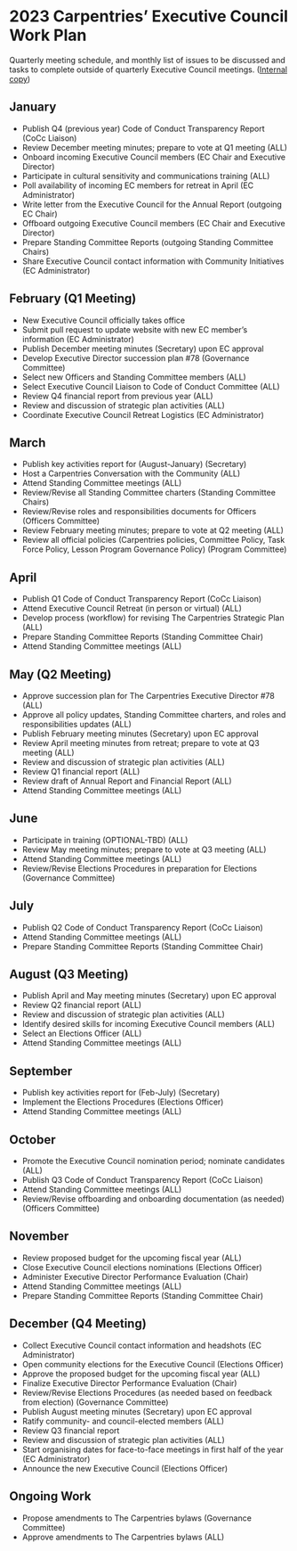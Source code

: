 # 2023 Carpentries’ Executive Council Work Plan

Quarterly meeting schedule, and monthly list of issues to be discussed and tasks to complete outside of quarterly Executive Council meetings. 
([Internal copy](https://docs.google.com/document/d/1R9smaYGip77GsWEqMu298Eowyi5LX32SOR8GSZuKJMI/edit#))

## January
- Publish Q4 (previous year) Code of Conduct Transparency Report (CoCc Liaison)
- Review December meeting minutes; prepare to vote at Q1 meeting (ALL)
- Onboard incoming Executive Council members (EC Chair and Executive Director)
- Participate in cultural sensitivity and communications training (ALL)
- Poll availability of incoming EC members for retreat in April (EC Administrator)
- Write letter from the Executive Council for the Annual Report (outgoing EC Chair)
- Offboard outgoing Executive Council members (EC Chair and Executive Director)
- Prepare Standing Committee Reports (outgoing Standing Committee Chairs)
- Share Executive Council contact information with Community Initiatives (EC Administrator)

## February (Q1 Meeting)
- New Executive Council officially takes office
- Submit pull request to update website with new EC member’s information (EC Administrator)
- Publish December meeting minutes (Secretary) upon EC approval
- Develop Executive Director succession plan #78 (Governance Committee)
- Select new Officers and Standing Committee members (ALL)
- Select Executive Council Liaison to Code of Conduct Committee (ALL)
- Review Q4 financial report from previous year (ALL)
- Review and discussion of strategic plan activities (ALL)
- Coordinate Executive Council Retreat Logistics (EC Administrator)

## March
- Publish key activities report for (August-January) (Secretary)
- Host a Carpentries Conversation with the Community (ALL)
- Attend Standing Committee meetings (ALL)
- Review/Revise all Standing Committee charters (Standing Committee Chairs)
- Review/Revise roles and responsibilities documents for Officers (Officers Committee)
- Review February meeting minutes; prepare to vote at Q2 meeting (ALL)
- Review all official policies (Carpentries policies, Committee Policy, Task Force Policy, Lesson Program Governance Policy) (Program Committee)

## April
- Publish Q1 Code of Conduct Transparency Report (CoCc Liaison)
- Attend Executive Council Retreat (in person or virtual) (ALL)
- Develop process (workflow) for revising The Carpentries Strategic Plan (ALL)
- Prepare Standing Committee Reports (Standing Committee Chair)
- Attend Standing Committee meetings (ALL)

## May (Q2 Meeting)
- Approve succession plan for The Carpentries Executive Director #78 (ALL)
- Approve all policy updates, Standing Committee charters, and roles and responsibilities updates (ALL)
- Publish February meeting minutes (Secretary) upon EC approval
- Review April meeting minutes from retreat; prepare to vote at Q3 meeting (ALL)
- Review and discussion of strategic plan activities (ALL)
- Review Q1 financial report (ALL)
- Review draft of Annual Report and Financial Report (ALL)
- Attend Standing Committee meetings (ALL)

## June
- Participate in training (OPTIONAL-TBD) (ALL)
- Review May meeting minutes; prepare to vote at Q3 meeting (ALL)
- Attend Standing Committee meetings (ALL)
- Review/Revise Elections Procedures in preparation for Elections (Governance Committee)

## July 
- Publish Q2 Code of Conduct Transparency Report (CoCc Liaison)
- Attend Standing Committee meetings (ALL)
- Prepare Standing Committee Reports (Standing Committee Chair)

## August (Q3 Meeting)
- Publish April and May meeting minutes (Secretary) upon EC approval
- Review Q2 financial report (ALL)
- Review and discussion of strategic plan activities (ALL)
- Identify desired skills for incoming Executive Council members (ALL)
- Select an Elections Officer (ALL)
- Attend Standing Committee meetings (ALL)

## September
- Publish key activities report for (Feb-July) (Secretary)
- Implement the Elections Procedures (Elections Officer)
- Attend Standing Committee meetings (ALL)

## October
- Promote the Executive Council nomination period; nominate candidates (ALL)
- Publish Q3 Code of Conduct Transparency Report (CoCc Liaison)
- Attend Standing Committee meetings (ALL)
- Review/Revise offboarding and onboarding documentation (as needed) (Officers Committee)

## November
- Review proposed budget for the upcoming fiscal year (ALL)
- Close Executive Council elections nominations (Elections Officer)
- Administer Executive Director Performance Evaluation (Chair)
- Attend Standing Committee meetings (ALL)
- Prepare Standing Committee Reports (Standing Committee Chair)

## December (Q4 Meeting)
- Collect Executive Council contact information and headshots (EC Administrator)
- Open community elections for the Executive Council (Elections Officer)
- Approve the proposed budget for the upcoming fiscal year (ALL)
- Finalize Executive Director Performance Evaluation (Chair)
- Review/Revise Elections Procedures (as needed based on feedback from election) (Governance Committee)
- Publish August meeting minutes (Secretary) upon EC approval
- Ratify community- and council-elected members (ALL)
- Review Q3 financial report
- Review and discussion of strategic plan activities (ALL)
- Start organising dates for face-to-face meetings in first half of the year (EC Administrator)
- Announce the new Executive Council (Elections Officer)

## Ongoing Work
- Propose amendments to The Carpentries bylaws (Governance Committee)
- Approve amendments to The Carpentries bylaws (ALL)

